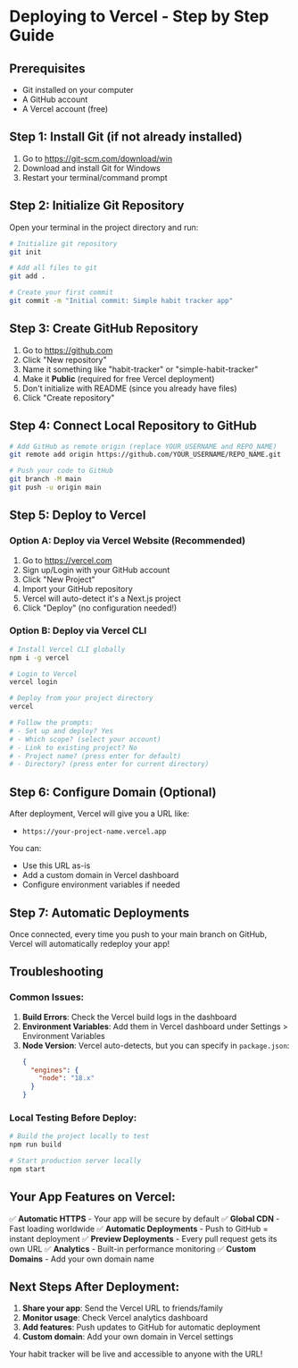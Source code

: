 # Deploying to Vercel - Step by Step Guide

## Prerequisites
- Git installed on your computer
- A GitHub account
- A Vercel account (free)

## Step 1: Install Git (if not already installed)

1. Go to https://git-scm.com/download/win
2. Download and install Git for Windows
3. Restart your terminal/command prompt

## Step 2: Initialize Git Repository

Open your terminal in the project directory and run:

```bash
# Initialize git repository
git init

# Add all files to git
git add .

# Create your first commit
git commit -m "Initial commit: Simple habit tracker app"
```

## Step 3: Create GitHub Repository

1. Go to https://github.com
2. Click "New repository"
3. Name it something like "habit-tracker" or "simple-habit-tracker"
4. Make it **Public** (required for free Vercel deployment)
5. Don't initialize with README (since you already have files)
6. Click "Create repository"

## Step 4: Connect Local Repository to GitHub

```bash
# Add GitHub as remote origin (replace YOUR_USERNAME and REPO_NAME)
git remote add origin https://github.com/YOUR_USERNAME/REPO_NAME.git

# Push your code to GitHub
git branch -M main
git push -u origin main
```

## Step 5: Deploy to Vercel

### Option A: Deploy via Vercel Website (Recommended)

1. Go to https://vercel.com
2. Sign up/Login with your GitHub account
3. Click "New Project"
4. Import your GitHub repository
5. Vercel will auto-detect it's a Next.js project
6. Click "Deploy" (no configuration needed!)

### Option B: Deploy via Vercel CLI

```bash
# Install Vercel CLI globally
npm i -g vercel

# Login to Vercel
vercel login

# Deploy from your project directory
vercel

# Follow the prompts:
# - Set up and deploy? Yes
# - Which scope? (select your account)
# - Link to existing project? No
# - Project name? (press enter for default)
# - Directory? (press enter for current directory)
```

## Step 6: Configure Domain (Optional)

After deployment, Vercel will give you a URL like:
- `https://your-project-name.vercel.app`

You can:
- Use this URL as-is
- Add a custom domain in Vercel dashboard
- Configure environment variables if needed

## Step 7: Automatic Deployments

Once connected, every time you push to your main branch on GitHub, Vercel will automatically redeploy your app!

## Troubleshooting

### Common Issues:

1. **Build Errors**: Check the Vercel build logs in the dashboard
2. **Environment Variables**: Add them in Vercel dashboard under Settings > Environment Variables
3. **Node Version**: Vercel auto-detects, but you can specify in `package.json`:
   ```json
   {
     "engines": {
       "node": "18.x"
     }
   }
   ```

### Local Testing Before Deploy:

```bash
# Build the project locally to test
npm run build

# Start production server locally
npm start
```

## Your App Features on Vercel:

✅ **Automatic HTTPS** - Your app will be secure by default
✅ **Global CDN** - Fast loading worldwide
✅ **Automatic Deployments** - Push to GitHub = instant deployment
✅ **Preview Deployments** - Every pull request gets its own URL
✅ **Analytics** - Built-in performance monitoring
✅ **Custom Domains** - Add your own domain name

## Next Steps After Deployment:

1. **Share your app**: Send the Vercel URL to friends/family
2. **Monitor usage**: Check Vercel analytics dashboard
3. **Add features**: Push updates to GitHub for automatic deployment
4. **Custom domain**: Add your own domain in Vercel settings

Your habit tracker will be live and accessible to anyone with the URL!
